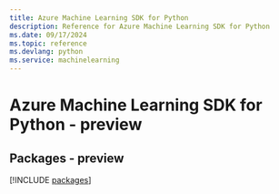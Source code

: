 ```yaml
---
title: Azure Machine Learning SDK for Python
description: Reference for Azure Machine Learning SDK for Python
ms.date: 09/17/2024
ms.topic: reference
ms.devlang: python
ms.service: machinelearning
---
```

# Azure Machine Learning SDK for Python - preview
## Packages - preview
[!INCLUDE [packages](machine-learning-index.md)]